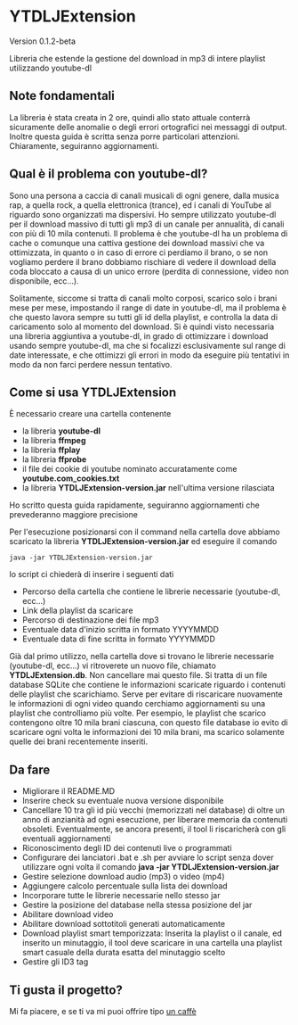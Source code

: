 # YTDLJExtension
Version 0.1.2-beta
  
Libreria che estende la gestione del download in mp3 di intere playlist utilizzando youtube-dl

## Note fondamentali
La libreria è stata creata in 2 ore, quindi allo stato attuale conterrà sicuramente delle anomalie o degli errori ortografici nei messaggi di output. Inoltre questa guida è scritta senza porre particolari attenzioni. Chiaramente, seguiranno aggiornamenti.

## Qual è il problema con youtube-dl?
Sono una persona a caccia di canali musicali di ogni genere, dalla musica rap, a quella rock, a quella elettronica (trance), ed i canali di YouTube al riguardo sono organizzati ma dispersivi. Ho sempre utilizzato youtube-dl per il download massivo di tutti gli mp3 di un canale per annualità, di canali con più di 10 mila contenuti. Il problema è che youtube-dl ha un problema di cache o comunque una cattiva gestione dei download massivi che va ottimizzata, in quanto o in caso di errore ci perdiamo il brano, o se non vogliamo perdere il brano dobbiamo rischiare di vedere il download della coda bloccato a causa di un unico errore (perdita di connessione, video non disponibile, ecc...).

Solitamente, siccome si tratta di canali molto corposi, scarico solo i brani mese per mese, impostando il range di date in youtube-dl, ma il problema è che questo lavora sempre su tutti gli id della playlist, e controlla la data di caricamento solo al momento del download. Si è quindi visto necessaria una libreria aggiuntiva a youtube-dl, in grado di ottimizzare i download usando sempre youtube-dl, ma che si focalizzi esclusivamente sul range di date interessate, e che ottimizzi gli errori in modo da eseguire più tentativi in modo da non farci perdere nessun tentativo.

## Come si usa YTDLJExtension
È necessario creare una cartella contenente

  - la libreria **youtube-dl**
  - la libreria **ffmpeg**
  - la libreria **ffplay**
  - la libreria **ffprobe**
  - il file dei cookie di youtube nominato accuratamente come **youtube.com\_cookies.txt**
  - la libreria **YTDLJExtension-version.jar** nell'ultima versione rilasciata

Ho scritto questa guida rapidamente, seguiranno aggiornamenti che prevederanno maggiore precisione

Per l'esecuzione posizionarsi con il command nella cartella dove abbiamo scaricato la libreria **YTDLJExtension-version.jar** ed eseguire il comando

    java -jar YTDLJExtension-version.jar

lo script ci chiederà di inserire i seguenti dati

  - Percorso della cartella che contiene le librerie necessarie (youtube-dl, ecc...)
  - Link della playlist da scaricare
  - Percorso di destinazione dei file mp3
  - Eventuale data d'inizio scritta in formato YYYYMMDD
  - Eventuale data di fine scritta in formato YYYYMMDD

Già dal primo utilizzo, nella cartella dove si trovano le librerie necessarie (youtube-dl, ecc...) vi ritroverete un nuovo file, chiamato **YTDLJExtension.db**. Non cancellare mai questo file. Si tratta di un file database SQLite che contiene le informazioni scaricate riguardo i contenuti delle playlist che scarichiamo. Serve per evitare di riscaricare nuovamente le informazioni di ogni video quando cerchiamo aggiornamenti su una playlist che controlliamo più volte. Per esempio, le playlist che scarico contengono oltre 10 mila brani ciascuna, con questo file database io evito di scaricare ogni volta le informazioni dei 10 mila brani, ma scarico solamente quelle dei brani recentemente inseriti.

## Da fare
  - Migliorare il README.MD
  - Inserire check su eventuale nuova versione disponibile
  - Cancellare 10 tra gli id più vecchi (memorizzati nel database) di oltre un anno di anzianità ad ogni esecuzione, per liberare memoria da contenuti obsoleti. Eventualmente, se ancora presenti, il tool li riscaricherà con gli eventuali aggiornamenti
  - Riconoscimento degli ID dei contenuti live o programmati
  - Configurare dei lanciatori .bat e .sh per avviare lo script senza dover utilizzare ogni volta il comando **java -jar YTDLJExtension-version.jar**
  - Gestire selezione download audio (mp3) o video (mp4)
  - Aggiungere calcolo percentuale sulla lista dei download
  - Incorporare tutte le librerie necessarie nello stesso jar
  - Gestire la posizione del database nella stessa posizione del jar
  - Abilitare download video
  - Abilitare download sottotitoli generati automaticamente
  - Download playlist smart temporizzata: Inserita la playlist o il canale, ed inserito un minutaggio, il tool deve scaricare in una cartella una playlist smart casuale della durata esatta del minutaggio scelto
  - Gestire gli  ID3 tag

## Ti gusta il progetto?
Mi fa piacere, e se ti va mi puoi offrire tipo [un caffè](https://ko-fi.com/francescoceliento)
